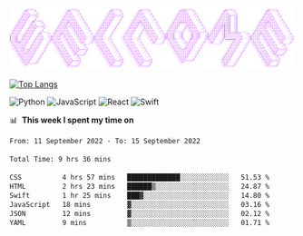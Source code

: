 
![ezcv logo](https://raw.githubusercontent.com/adammgerber/images/main/Welcome.png)

[![Top Langs](https://github-readme-stats.vercel.app/api/top-langs/?username=adammgerber&layout=compact)](https://github.com/anuraghazra/github-readme-stats)

![Python](https://img.shields.io/badge/python-3670A0?style=for-the-badge&logo=python&logoColor=ffdd54)
![JavaScript](https://img.shields.io/badge/javascript-%23323330.svg?style=for-the-badge&logo=javascript&logoColor=%23F7DF1E)
![React](https://img.shields.io/badge/react-%2320232a.svg?style=for-the-badge&logo=react&logoColor=%2361DAFB)
![Swift](https://img.shields.io/badge/swift-F54A2A?style=for-the-badge&logo=swift&logoColor=white)

📊 &nbsp;**This week I spent my time on**

<!--START_SECTION:waka-->

```text
From: 11 September 2022 - To: 15 September 2022

Total Time: 9 hrs 36 mins

CSS          4 hrs 57 mins   █████████████░░░░░░░░░░░░   51.53 %
HTML         2 hrs 23 mins   ██████▒░░░░░░░░░░░░░░░░░░   24.87 %
Swift        1 hr 25 mins    ███▓░░░░░░░░░░░░░░░░░░░░░   14.80 %
JavaScript   18 mins         ▓░░░░░░░░░░░░░░░░░░░░░░░░   03.16 %
JSON         12 mins         ▓░░░░░░░░░░░░░░░░░░░░░░░░   02.12 %
YAML         9 mins          ▒░░░░░░░░░░░░░░░░░░░░░░░░   01.71 %
```

<!--END_SECTION:waka-->

